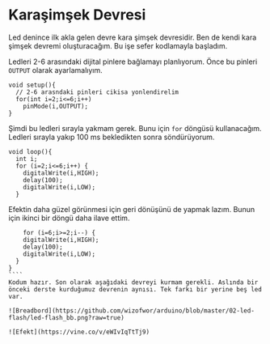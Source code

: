 # Karaşimşek Devresi

Led denince ilk akla gelen devre kara şimşek devresidir. Ben de kendi kara şimşek devremi oluşturacağım. Bu işe sefer kodlamayla başladım. 

Ledleri 2-6 arasındaki dijital pinlere bağlamayı planlıyorum. Önce bu pinleri `OUTPUT` olarak ayarlamalıyım.
````
void setup(){
  // 2-6 arasndaki pinleri cikisa yonlendirelim
  for(int i=2;i<=6;i++) 
    pinMode(i,OUTPUT);
}
````

Şimdi bu ledleri sırayla yakmam gerek. Bunu için `for` döngüsü kullanacağım. Ledleri sırayla yakıp 100 ms bekledikten sonra söndürüyorum.

````
void loop(){
  int i;
  for (i=2;i<=6;i++) {
    digitalWrite(i,HIGH);
    delay(100);
    digitalWrite(i,LOW); 
  } 
````

Efektin daha güzel görünmesi için geri dönüşünü de yapmak lazım. Bunun için ikinci bir döngü daha ilave ettim.

`````
    for (i=6;i>=2;i--) {
    digitalWrite(i,HIGH);
    delay(100);
    digitalWrite(i,LOW); 
  }
}
````
Kodum hazır. Son olarak aşağıdaki devreyi kurmam gerekli. Aslında bir önceki derste kurduğumuz devrenin aynısı. Tek farkı bir yerine beş led var. 

![Breadbord](https://github.com/wizofwor/arduino/blob/master/02-led-flash/led-flash_bb.png?raw=true)

![Efekt](https://vine.co/v/eWIvIqTtTj9)
